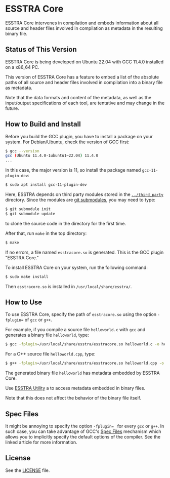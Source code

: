 # ESSTRA Core

ESSTRA Core intervenes in compilation and embeds information about all source
and header files involved in compilation as metadata in the resulting binary
file.

## Status of This Version

ESSTRA Core is being developed on Ubuntu 22.04 with GCC 11.4.0 installed on a
x86\_64 PC.

This version of ESSTRA Core has a feature to embed a list of the absolute paths
of all source and header files involved in compilation into a binary file as
metadata.

Note that the data formats and content of the metadata, as well as the
input/output specifications of each tool, are tentative and may change in the
future.

## How to Build and Install

Before you build the GCC plugin, you have to install a package on your system.
For Debian/Ubuntu, check the version of GCC first:

```sh
$ gcc --version
gcc (Ubuntu 11.4.0-1ubuntu1~22.04) 11.4.0
...
```

In this case, the major version is 11, so install the package named
`gcc-11-plugin-dev`:

```sh
$ sudo apt install gcc-11-plugin-dev
```

Here, ESSTRA depends on third party modules stored in the
[`../third_party`](../third_party) directory.  Since the modules are [git
submodules](https://git-scm.com/book/en/v2/Git-Tools-Submodules), you may need
to type:

```sh
$ git submodule init
$ git submodule update
```

to clone the source code in the directory for the first time.


After that, run `make` in the top directory:

```sh
$ make
```

If no errors, a file named `esstracore.so` is generated.
This is the GCC plugin "ESSTRA Core."

To install ESSTRA Core on your system, run the following command:

```sh
$ sudo make install
```

Then `esstracore.so` is installed in `/usr/local/share/esstra/`.

## How to Use

To use ESSTRA Core, specify the path of `esstracore.so` using the option
`-fplugin=` of `gcc` or `g++`.

For example, if you compile a source file `helloworld.c` with `gcc` and
generates a binary file `helloworld`, type:

```sh
$ gcc -fplugin=/usr/local/share/esstra/esstracore.so helloworld.c -o helloworld
```

For a C++ source file `helloworld.cpp`, type:

```sh
$ g++ -fplugin=/usr/local/share/esstra/esstracore.so helloworld.cpp -o helloworld
```

The generated binary file `helloworld` has metadata embedded by ESSTRA Core.

Use [ESSTRA Utility](../util/README.md) a to access metadata embedded in binary
files.

Note that this does not affect the behavior of the binary file itself.

## Spec Files

It might be annoying to specify the option `-fplugin= ` for every `gcc` or
`g++`.
In such case, you can take advantage of GCC's
[Spec Files](https://gcc.gnu.org/onlinedocs/gcc/Spec-Files.html) mechanism
which allows you to implicitly specify the default options of the compiler.
See the linked article for more information.

## License

See the [LICENSE](../LICENSE) file.
